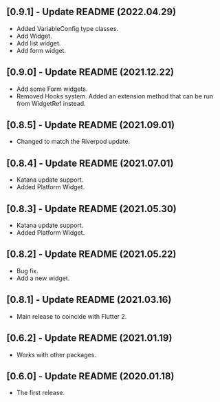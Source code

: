 ## [0.9.1] - Update README (2022.04.29)

* Added VariableConfig type classes.
* Add Widget.
* Add list widget.
* Add form widget.

## [0.9.0] - Update README (2021.12.22)

* Add some Form widgets.
* Removed Hooks system. Added an extension method that can be run from WidgetRef instead.

## [0.8.5] - Update README (2021.09.01)

* Changed to match the Riverpod update.

## [0.8.4] - Update README (2021.07.01)

* Katana update support.
* Added Platform Widget.

## [0.8.3] - Update README (2021.05.30)

* Katana update support.
* Added Platform Widget.

## [0.8.2] - Update README (2021.05.22)

* Bug fix.
* Add a new widget.

## [0.8.1] - Update README (2021.03.16)

* Main release to coincide with Flutter 2.

## [0.6.2] - Update README (2021.01.19)

* Works with other packages.

## [0.6.0] - Update README (2020.01.18)

* The first release.
